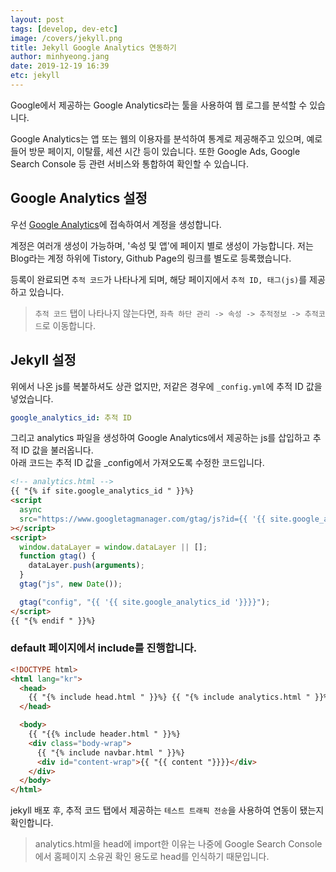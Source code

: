 ```yaml
---
layout: post
tags: [develop, dev-etc]
image: /covers/jekyll.png
title: Jekyll Google Analytics 연동하기
author: minhyeong.jang
date: 2019-12-19 16:39
etc: jekyll
---
```


Google에서 제공하는 Google Analytics라는 툴을 사용하여 웹 로그를 분석할 수 있습니다.

Google Analytics는 앱 또는 웹의 이용자를 분석하여 통계로 제공해주고 있으며, 예로들어 방문 페이지, 이탈률, 세션 시간 등이 있습니다. 또한 Google Ads, Google Search Console 등 관련 서비스와 통합하여 확인할 수 있습니다.

## Google Analytics 설정

우선 [Google Analytics](https://analytics.google.com/)에 접속하여서 계정을 생성합니다.

계정은 여러개 생성이 가능하며, '속성 및 앱'에 페이지 별로 생성이 가능합니다. 저는 Blog라는 계정 하위에 Tistory, Github Page의 링크를 별도로 등록했습니다.

등록이 완료되면 `추적 코드`가 나타나게 되며, 해당 페이지에서 `추적 ID, 태그(js)`를 제공하고 있습니다.

> `추적 코드` 탭이 나타나지 않는다면, `좌측 하단 관리 -> 속성 -> 추적정보 -> 추적코드`로 이동합니다.

## Jekyll 설정

위에서 나온 js를 복붙하셔도 상관 없지만, 저같은 경우에 `_config.yml`에 추적 ID 값을 넣었습니다.

```yml
google_analytics_id: 추적 ID
```

그리고 analytics 파일을 생성하여 Google Analytics에서 제공하는 js를 삽입하고 추적 ID 값을 불러옵니다.  
아래 코드는 추적 ID 값을 \_config에서 가져오도록 수정한 코드입니다.

```html
<!-- analytics.html -->
{{ "{% if site.google_analytics_id " }}%}
<script
  async
  src="https://www.googletagmanager.com/gtag/js?id={{ '{{ site.google_analytics_id '}}}}"
></script>
<script>
  window.dataLayer = window.dataLayer || [];
  function gtag() {
    dataLayer.push(arguments);
  }
  gtag("js", new Date());

  gtag("config", "{{ '{{ site.google_analytics_id '}}}}");
</script>
{{ "{% endif " }}%}
```

### default 페이지에서 include를 진행합니다.

```html
<!DOCTYPE html>
<html lang="kr">
  <head>
    {{ "{% include head.html " }}%} {{ "{% include analytics.html " }}%}
  </head>

  <body>
    {{ "{{% include header.html " }}%}
    <div class="body-wrap">
      {{ "{% include navbar.html " }}%}
      <div id="content-wrap">{{ "{{ content "}}}}</div>
    </div>
  </body>
</html>
```

jekyll 배포 후, 추적 코드 탭에서 제공하는 `테스트 트래픽 전송`을 사용하여 연동이 됐는지 확인합니다.

> analytics.html을 head에 import한 이유는 나중에 Google Search Console에서 홈페이지 소유권 확인 용도로 head를 인식하기 때문입니다.
